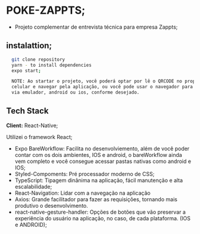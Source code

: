 # POKE-ZAPPTS;

- Projeto complementar de entrevista técnica para empresa Zappts;

## instalattion;

```bash
  git clone repository
  yarn - to install dependencies
  expo start;

  NOTE: Ao startar o projeto, você poderá optar por lê o QRCODE no proprio
  celular e navegar pela aplicação, ou você pode usar o navegador para start
  via emulador, android ou ios, conforme desejado.

```

## Tech Stack

**Client:** React-Native;

Utilizei o framework React;

- Expo BareWorkflow: Facilita no desenvolviemento, além de você poder contar com os dois ambientes, IOS e android, o bareWorkflow ainda vem completo e você consegue acessar pastas nativas como android e IOS;
- Styled-Compoments: Pré processador moderno de CSS;
- TypeScript: Tipagem dinânima na aplicação, fácil manutenção e alta escalabilidade;
- React-Navigation: Lidar com a navegação na aplicação
- Axios: Grande facilitador para fazer as requisições, tornando mais produtivo o desenvolvimento.
- react-native-gesture-handler: Opções de botões que vão preservar a experiência do usuário na aplicação,
  no caso, de cada plataforma. (IOS e ANDROID);
